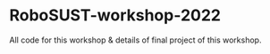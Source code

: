 # RoboSUST-workshop-2022
All code for this workshop &amp; details of final project of this workshop. 

